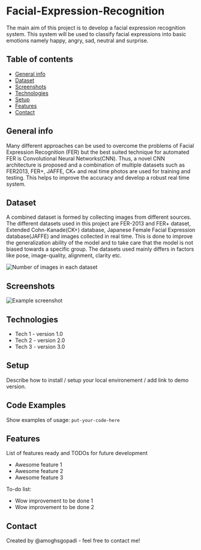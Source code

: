 # Facial-Expression-Recognition
The main aim of this project is to develop a facial expression recognition system. This system will be used to classify facial expressions into basic emotions namely happy, angry, sad, neutral and surprise.

## Table of contents
* [General info](#general-info)
* [Dataset](#dataset)
* [Screenshots](#screenshots)
* [Technologies](#technologies)
* [Setup](#setup)
* [Features](#features)
* [Contact](#contact)

## General info
Many different approaches can be used to overcome the problems of Facial Expression Recognition (FER) but the best suited technique for automated FER is Convolutional Neural Networks(CNN). Thus, a novel CNN architecture is proposed and a combination of multiple datasets such as FER2013, FER+, JAFFE, CK+ and real time photos are used for training and testing. This helps to improve the accuracy and develop a robust real time system.

## Dataset
A combined dataset is formed by collecting images from different sources. The different datasets used in this project are FER-2013 and FER+ dataset, Extended
Cohn-Kanade(CK+) database, Japanese Female Facial Expression database(JAFFE) and images collected in real time. This is done to improve the generalization ability of the model and to take care that the model is not biased towards a specific group. The datasets used mainly differs in factors like pose, image-quality, alignment, clarity etc.

![Number of images in each dataset](https://user-images.githubusercontent.com/23340235/109894984-78f1c480-7cb4-11eb-9089-a69ae797b44a.png)

## Screenshots
![Example screenshot](./img/screenshot.png)

## Technologies
* Tech 1 - version 1.0
* Tech 2 - version 2.0
* Tech 3 - version 3.0

## Setup
Describe how to install / setup your local environement / add link to demo version.

## Code Examples
Show examples of usage:
`put-your-code-here`

## Features
List of features ready and TODOs for future development
* Awesome feature 1
* Awesome feature 2
* Awesome feature 3

To-do list:
* Wow improvement to be done 1
* Wow improvement to be done 2

## Contact
Created by @amoghsgopadi - feel free to contact me!
